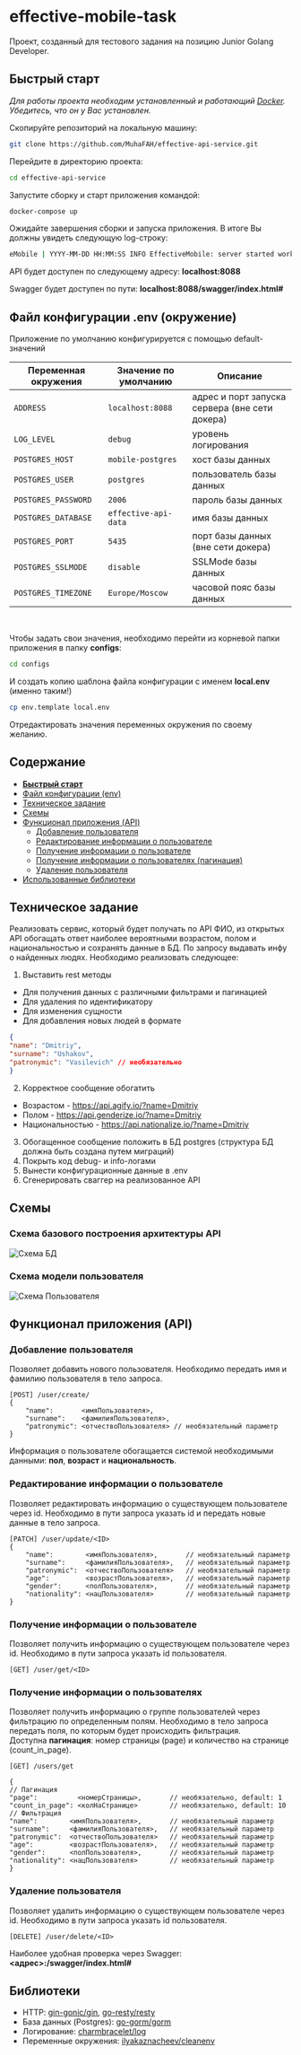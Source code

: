 # effective-mobile-task

Проект, созданный для тестового задания на позицию Junior Golang Developer.

## Быстрый старт

_Для работы проекта необходим установленный и работающий <a href="https://docs.docker.com/get-started/">Docker</a>. Убедитесь, что он у Вас установлен._

Скопируйте репозиторий на локальную машину:
```bash
git clone https://github.com/MuhaFAH/effective-api-service.git
```

Перейдите в директорию проекта:
```bash
cd effective-api-service
```
Запустите сборку и старт приложения командой:
```bash
docker-compose up
```
Ожидайте завершения сборки и запуска приложения. В итоге Вы должны увидеть следующую log-строку:
```bash
eMobile | YYYY-MM-DD HH:MM:SS INFO EffectiveMobile: server started work on address: :8080
```
API будет доступен по следующему адресу: <b>localhost:8088</b>

Swagger будет доступен по пути: <b>localhost:8088/swagger/index.html#</b>
## Файл конфигурации .env (окружение)

Приложение по умолчанию конфигурируется с помощью default-значений

| Переменная окружения           | Значение по умолчанию | Описание                                       |
|--------------------------------|-----------------------|------------------------------------------------|
| `ADDRESS`                     | `localhost:8088`      | адрес и порт запуска сервера (вне сети докера) |
| `LOG_LEVEL`                    | `debug`               | уровень логирования                            |
| `POSTGRES_HOST`                 | `mobile-postgres`     | хост базы данных                               |
| `POSTGRES_USER`                 | `postgres`            | пользователь базы данных                       |
| `POSTGRES_PASSWORD`                 | `2006`                | пароль базы данных                             |
| `POSTGRES_DATABASE`                 | `effective-api-data`  | имя базы данных                                |
| `POSTGRES_PORT`                 | `5435`                | порт базы данных  (вне сети докера)                             |
| `POSTGRES_SSLMODE`                 | `disable`             | SSLMode базы данных                            |
| `POSTGRES_TIMEZONE`                 | `Europe/Moscow`       | часовой пояс базы данных                       |
<br>

Чтобы задать свои значения, необходимо перейти из корневой папки приложения в папку <b>configs</b>:
```bash
cd configs
```
И создать копию шаблона файла конфигурации c именем <b>local.env</b> (именно таким!)
```bash
cp env.template local.env
```
Отредактировать значения переменных окружения по своему желанию.

## Содержание

- <b>[Быстрый старт](#быстрый-старт)</b>
- [Файл конфигурации (env)](#файл-конфигурации-env-окружение)
- [Техническое задание](#техническое-задание)
- [Схемы](#схемы)
- [Функционал приложения (API)](#функционал-приложения-api)
    - [Добавление пользователя](#добавление-пользователя)
    - [Редактирование информации о пользователе](#редактирование-информации-о-пользователе)
    - [Получение информации о пользователе](#получение-информации-о-пользователе)
    - [Получение информации о пользователях (пагинация)](#получение-информации-о-пользователях)
    - [Удаление пользователя](#удаление-пользователя)
- [Использованные библиотеки](#libs)
## Техническое задание

Реализовать сервис, который будет получать по API ФИО, из открытых API обогащать
ответ наиболее вероятными возрастом, полом и национальностью и сохранять данные в
БД. По запросу выдавать инфу о найденных людях.
Необходимо реализовать следующее:
1. Выставить rest методы
- Для получения данных с различными фильтрами и пагинацией
- Для удаления по идентификатору
- Для изменения сущности
- Для добавления новых людей в формате
```json
{
"name": "Dmitriy",
"surname": "Ushakov",
"patronymic": "Vasilevich" // необязательно
}
```
2. Корректное сообщение обогатить
- Возрастом - https://api.agify.io/?name=Dmitriy
- Полом - https://api.genderize.io/?name=Dmitriy
- Национальностью - https://api.nationalize.io/?name=Dmitriy
3. Обогащенное сообщение положить в БД postgres (структура БД должна быть создана
   путем миграций)
4. Покрыть код debug- и info-логами
5. Вынести конфигурационные данные в .env
6. Сгенерировать сваггер на реализованное API
## Схемы
### Схема базового построения архитектуры API
![Схема БД](docs/architecture.png)
### Схема модели пользователя
![Схема Пользователя](docs/entity.png)

## Функционал приложения (API)

### Добавление пользователя
Позволяет добавить нового пользователя. Необходимо передать имя и фамилию пользователя в тело запроса.
```
[POST] /user/create/
{
    "name":       <имяПользователя>,
    "surname":    <фамилияПользователя>,
    "patronymic": <отчествоПользователя> // необязательный параметр
}
```
Информация о пользователе обогащается системой необходимыми данными: <b>пол</b>, <b>возраст</b> и <b>национальность</b>.
### Редактирование информации о пользователе
Позволяет редактировать информацию о существующем пользователе через id. Необходимо в пути запроса указать id и передать новые данные в тело запроса.
```
[PATCH] /user/update/<ID>
{
    "name":        <имяПользователя>,       // необязательный параметр
    "surname":     <фамилияПользователя>,   // необязательный параметр
    "patronymic":  <отчествоПользователя>   // необязательный параметр
    "age":         <возрастПользователя>,   // необязательный параметр
    "gender":      <полПользователя>,       // необязательный параметр
    "nationality": <нацПользователя>        // необязательный параметр
}
```
### Получение информации о пользователе
Позволяет получить информацию о существующем пользователе через id. Необходимо в пути запроса указать id пользователя.
```
[GET] /user/get/<ID>
```
### Получение информации о пользователях
Позволяет получить информацию о группе пользователей через фильтрацию по определенным полям. Необходимо в тело запроса передать поля, по которым будет происходить фильтрация.
<br>Доступна <b>пагинация</b>:
номер страницы (page) и количество на странице (count_in_page).
```
[GET] /users/get

{
// Пагинация
"page":          <номерСтраницы>,       // необязательно, default: 1
"count_in_page": <колНаСтранице>        // необязательно, default: 10
// Фильтрация
"name":        <имяПользователя>,       // необязательный параметр
"surname":     <фамилияПользователя>,   // необязательный параметр
"patronymic":  <отчествоПользователя>   // необязательный параметр
"age":         <возрастПользователя>,   // необязательный параметр
"gender":      <полПользователя>,       // необязательный параметр
"nationality": <нацПользователя>        // необязательный параметр
}
```
### Удаление пользователя
Позволяет удалить информацию о существующем пользователе через id. Необходимо в пути запроса указать id пользователя.
```
[DELETE] /user/delete/<ID>
```
Наиболее удобная проверка через Swagger: <b><адрес>:/swagger/index.html#</b>



## Библиотеки
- HTTP: [gin-gonic/gin](https://github.com/gin-gonic/gin), [go-resty/resty](https://github.com/go-resty/resty)
- База данных (Postgres): [go-gorm/gorm](https://github.com/go-gorm/gorm)
- Логирование: [charmbracelet/log](https://github.com/charmbracelet/log)
- Переменные окружения: [ilyakaznacheev/cleanenv](https://github.com/ilyakaznacheev/cleanenv)